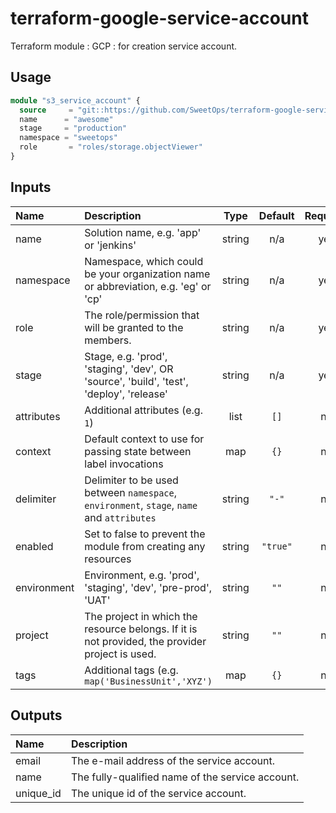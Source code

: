 # terraform-google-service-account
Terraform module : GCP : for creation service account.

## Usage

```terraform
module "s3_service_account" {
  source     = "git::https://github.com/SweetOps/terraform-google-service-account.git?ref=master"
  name      = "awesome"
  stage     = "production"
  namespace = "sweetops"
  role       = "roles/storage.objectViewer"
}
```


## Inputs

| Name        | Description                                                                                     |  Type  | Default  | Required |
|:------------|:------------------------------------------------------------------------------------------------|:------:|:--------:|:--------:|
| name        | Solution name, e.g. 'app' or 'jenkins'                                                          | string |   n/a    |   yes    |
| namespace   | Namespace, which could be your organization name or abbreviation, e.g. 'eg' or 'cp'             | string |   n/a    |   yes    |
| role        | The role/permission that will be granted to the members.                                        | string |   n/a    |   yes    |
| stage       | Stage, e.g. 'prod', 'staging', 'dev', OR 'source', 'build', 'test', 'deploy', 'release'         | string |   n/a    |   yes    |
| attributes  | Additional attributes (e.g. `1`)                                                                |  list  |   `[]`   |    no    |
| context     | Default context to use for passing state between label invocations                              |  map   |   `{}`   |    no    |
| delimiter   | Delimiter to be used between `namespace`, `environment`, `stage`, `name` and `attributes`       | string |  `"-"`   |    no    |
| enabled     | Set to false to prevent the module from creating any resources                                  | string | `"true"` |    no    |
| environment | Environment, e.g. 'prod', 'staging', 'dev', 'pre-prod', 'UAT'                                   | string |   `""`   |    no    |
| project     | The project in which the resource belongs. If it is not provided, the provider project is used. | string |   `""`   |    no    |
| tags        | Additional tags (e.g. `map('BusinessUnit','XYZ')`                                               |  map   |   `{}`   |    no    |

## Outputs

| Name      | Description                                      |
|:----------|:-------------------------------------------------|
| email     | The e-mail address of the service account.       |
| name      | The fully-qualified name of the service account. |
| unique_id | The unique id of the service account.            |
